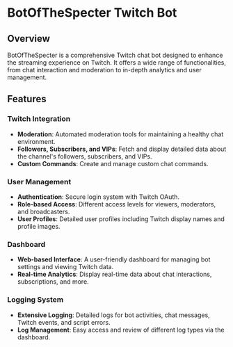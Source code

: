 # BotOfTheSpecter Twitch Bot

## Overview
BotOfTheSpecter is a comprehensive Twitch chat bot designed to enhance the streaming experience on Twitch. It offers a wide range of functionalities, from chat interaction and moderation to in-depth analytics and user management.

## Features

### Twitch Integration
- **Moderation**: Automated moderation tools for maintaining a healthy chat environment.
- **Followers, Subscribers, and VIPs**: Fetch and display detailed data about the channel's followers, subscribers, and VIPs.
- **Custom Commands**: Create and manage custom chat commands.

### User Management
- **Authentication**: Secure login system with Twitch OAuth.
- **Role-based Access**: Different access levels for viewers, moderators, and broadcasters.
- **User Profiles**: Detailed user profiles including Twitch display names and profile images.

### Dashboard
- **Web-based Interface**: A user-friendly dashboard for managing bot settings and viewing Twitch data.
- **Real-time Analytics**: Display real-time data about chat interactions, subscriptions, and more.

### Logging System
- **Extensive Logging**: Detailed logs for bot activities, chat messages, Twitch events, and script errors.
- **Log Management**: Easy access and review of different log types via the dashboard.
